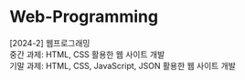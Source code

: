# Web-Programming
[2024-2] 웹프로그래밍 <br>
중간 과제: HTML, CSS 활용한 웹 사이트 개발 <br>
기말 과제: HTML, CSS, JavaScript, JSON 활용한 웹 사이트 개발
